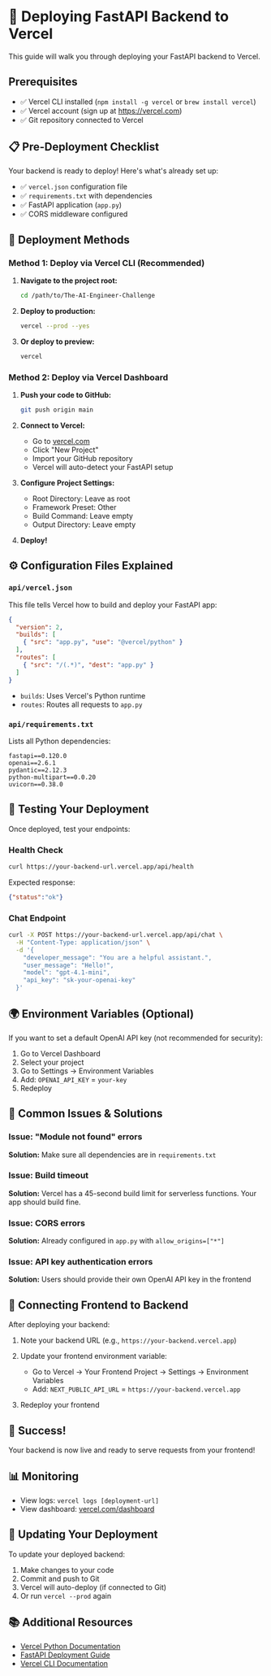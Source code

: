 # 🚀 Deploying FastAPI Backend to Vercel

This guide will walk you through deploying your FastAPI backend to Vercel.

## Prerequisites

- ✅ Vercel CLI installed (`npm install -g vercel` or `brew install vercel`)
- ✅ Vercel account (sign up at https://vercel.com)
- ✅ Git repository connected to Vercel

## 📋 Pre-Deployment Checklist

Your backend is ready to deploy! Here's what's already set up:

- ✅ `vercel.json` configuration file
- ✅ `requirements.txt` with dependencies
- ✅ FastAPI application (`app.py`)
- ✅ CORS middleware configured

## 🚀 Deployment Methods

### Method 1: Deploy via Vercel CLI (Recommended)

1. **Navigate to the project root:**
   ```bash
   cd /path/to/The-AI-Engineer-Challenge
   ```

2. **Deploy to production:**
   ```bash
   vercel --prod --yes
   ```

3. **Or deploy to preview:**
   ```bash
   vercel
   ```

### Method 2: Deploy via Vercel Dashboard

1. **Push your code to GitHub:**
   ```bash
   git push origin main
   ```

2. **Connect to Vercel:**
   - Go to [vercel.com](https://vercel.com)
   - Click "New Project"
   - Import your GitHub repository
   - Vercel will auto-detect your FastAPI setup

3. **Configure Project Settings:**
   - Root Directory: Leave as root
   - Framework Preset: Other
   - Build Command: Leave empty
   - Output Directory: Leave empty

4. **Deploy!**

## ⚙️ Configuration Files Explained

### `api/vercel.json`

This file tells Vercel how to build and deploy your FastAPI app:

```json
{
  "version": 2,
  "builds": [
    { "src": "app.py", "use": "@vercel/python" }
  ],
  "routes": [
    { "src": "/(.*)", "dest": "app.py" }
  ]
}
```

- `builds`: Uses Vercel's Python runtime
- `routes`: Routes all requests to `app.py`

### `api/requirements.txt`

Lists all Python dependencies:
```
fastapi==0.120.0
openai==2.6.1
pydantic==2.12.3
python-multipart==0.0.20
uvicorn==0.38.0
```

## 🔧 Testing Your Deployment

Once deployed, test your endpoints:

### Health Check
```bash
curl https://your-backend-url.vercel.app/api/health
```

Expected response:
```json
{"status":"ok"}
```

### Chat Endpoint
```bash
curl -X POST https://your-backend-url.vercel.app/api/chat \
  -H "Content-Type: application/json" \
  -d '{
    "developer_message": "You are a helpful assistant.",
    "user_message": "Hello!",
    "model": "gpt-4.1-mini",
    "api_key": "sk-your-openai-key"
  }'
```

## 🌍 Environment Variables (Optional)

If you want to set a default OpenAI API key (not recommended for security):

1. Go to Vercel Dashboard
2. Select your project
3. Go to Settings → Environment Variables
4. Add: `OPENAI_API_KEY` = `your-key`
5. Redeploy

## 📝 Common Issues & Solutions

### Issue: "Module not found" errors
**Solution:** Make sure all dependencies are in `requirements.txt`

### Issue: Build timeout
**Solution:** Vercel has a 45-second build limit for serverless functions. Your app should build fine.

### Issue: CORS errors
**Solution:** Already configured in `app.py` with `allow_origins=["*"]`

### Issue: API key authentication errors
**Solution:** Users should provide their own OpenAI API key in the frontend

## 🔗 Connecting Frontend to Backend

After deploying your backend:

1. Note your backend URL (e.g., `https://your-backend.vercel.app`)

2. Update your frontend environment variable:
   - Go to Vercel → Your Frontend Project → Settings → Environment Variables
   - Add: `NEXT_PUBLIC_API_URL` = `https://your-backend.vercel.app`

3. Redeploy your frontend

## 🎉 Success!

Your backend is now live and ready to serve requests from your frontend!

## 📊 Monitoring

- View logs: `vercel logs [deployment-url]`
- View dashboard: [vercel.com/dashboard](https://vercel.com/dashboard)

## 🔄 Updating Your Deployment

To update your deployed backend:

1. Make changes to your code
2. Commit and push to Git
3. Vercel will auto-deploy (if connected to Git)
4. Or run `vercel --prod` again

## 📚 Additional Resources

- [Vercel Python Documentation](https://vercel.com/docs/functions/serverless-functions/runtimes/python)
- [FastAPI Deployment Guide](https://fastapi.tiangolo.com/deployment/)
- [Vercel CLI Documentation](https://vercel.com/docs/cli)
